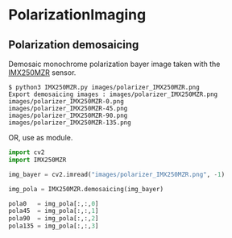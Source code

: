 # PolarizationImaging

## Polarization demosaicing
Demosaic monochrome polarization bayer image taken with the [IMX250MZR](https://www.sony-semicon.co.jp/e/products/IS/polarization/product.html) sensor.
```
$ python3 IMX250MZR.py images/polarizer_IMX250MZR.png
Export demosaicing images : images/polarizer_IMX250MZR.png
images/polarizer_IMX250MZR-0.png
images/polarizer_IMX250MZR-45.png
images/polarizer_IMX250MZR-90.png
images/polarizer_IMX250MZR-135.png
```
OR, use as module.
```python
import cv2
import IMX250MZR

img_bayer = cv2.imread("images/polarizer_IMX250MZR.png", -1)

img_pola = IMX250MZR.demosaicing(img_bayer)

pola0   = img_pola[:,:,0]
pola45  = img_pola[:,:,1]
pola90  = img_pola[:,:,2]
pola135 = img_pola[:,:,3]
```
